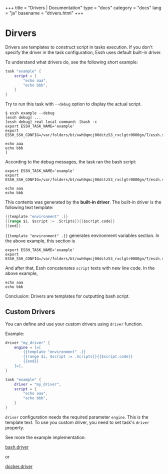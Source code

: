 +++
title = "Drivers | Documentation"
type = "docs"
category = "docs"
lang = "ja"
basename = "drivers.html"
+++

# Dirvers

Drivers are templates to construct script in tasks execution.
If you don't specify the driver in the task configuration, Essh uses default built-in driver.

To understand what drivers do, see the following short example:

~~~lua
task "example" {
    script = {
        "echo aaa",
        "echo bbb",
    }
}
~~~

Try to run this task with `--debug` option to display the actual script.

~~~
$ essh example --debug
[essh debug] ...
[essh debug] real local command: [bash -c
export ESSH_TASK_NAME='example'
export ESSH_SSH_CONFIG=/var/folders/bt/xwh9qmcj00dctz53_rxclgtr0000gn/T/essh.ssh_config.544434412

echo aaa
echo bbb
]
~~~

According to the debug messages, the task ran the bash script:

~~~
export ESSH_TASK_NAME='example'
export ESSH_SSH_CONFIG=/var/folders/bt/xwh9qmcj00dctz53_rxclgtr0000gn/T/essh.ssh_config.544434412

echo aaa
echo bbb
~~~

This contents was generated by the **built-in driver**. The built-in driver is the following text template:

~~~go
{{template "environment" .}}
{{range $i, $script := .Scripts}}{{$script.code}}
{{end}}
~~~

`{{template "environment" .}}` generates environment variables section. In the above example, this section is

~~~
export ESSH_TASK_NAME='example'
export ESSH_SSH_CONFIG=/var/folders/bt/xwh9qmcj00dctz53_rxclgtr0000gn/T/essh.ssh_config.544434412
~~~

And after that, Essh concatenates `script` texts with new line code. In the above example,

~~~
echo aaa
echo bbb
~~~

Conclusion: Drivers are templates for outputting bash script.

## Custom Drivers

You can define and use your custom drivers using `driver` function.

Example:

~~~lua
driver "my_driver" {
    engine = [=[
        {{template "environment" .}}
        {{range $i, $script := .Scripts}}{{$script.code}}
        {{end}}
    ]=],
}

task "example" {
    driver = "my_driver",
    script = {
        "echo aaa",
        "echo bbb",
    }
}
~~~

`driver` configuration needs the required parameter `engine`. This is the template text.
To use you custom driver, you need to set task's `driver` property.

See more the example implementation:

[bash.driver](https://github.com/kohkimakimoto/essh/blob/master/modules/bash/index.lua)

or

[docker.driver](https://github.com/kohkimakimoto/essh/blob/master/modules/docker/index.lua)
